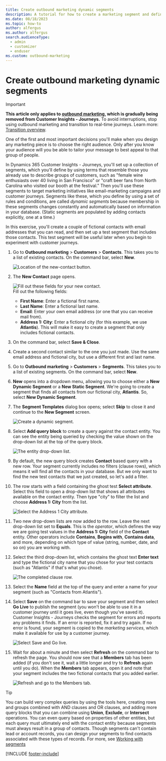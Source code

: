 ```yaml
---
title: Create outbound marketing dynamic segments
description: A tutorial for how to create a marketing segment and define its membership criteria in Dynamics 365 Customer Insights - Journeys.
ms.date: 08/18/2023
ms.topic: how-to
author: alfergus
ms.author: alfergus
search.audienceType: 
  - admin
  - customizer
  - enduser
ms.custom: outbound-marketing
---
```


# Create outbound marketing dynamic segments

> [!IMPORTANT]
> **This article only applies to [outbound marketing](user-guide.md), which is gradually being removed from Customer Insights - Journeys.** To avoid interruptions, stop using outbound marketing and transition to real-time journeys. Learn more: [Transition overview](transition-overview.md).

One of the first and most important decisions you'll make when you design any marketing piece is to choose the right audience. Only after you know your audience will you be able to tailor your message to best appeal to that group of people.

In Dynamics 365 Customer Insights - Journeys, you'll set up a collection of segments, which you'll define by using terms that resemble those you already use to describe groups of customers, such as "female wine enthusiasts over 40 living in San Francisco" or "craft beer fans from North Carolina who visited our booth at the festival." Then you'll use these segments to target marketing initiatives like email-marketing campaigns and customer journeys. Segments like these, which you define by using a set of rules and conditions, are called *dynamic segments* because membership in these segments changes constantly and automatically based on information in your database. (Static segments are populated by adding contacts explicitly, one at a time.)

In this exercise, you'll create a couple of fictional contacts with email addresses that you can read, and then set up a test segment that includes those contacts. This test segment will be useful later when you begin to experiment with customer journeys.

1. Go to **Outbound marketing** > **Customers** > **Contacts**. This takes you to a list of existing contacts. On the command bar, select **New**.

    ![Location of the new-contact button.](media/new-contact-button-location2.png "Location of the New button to create a contact")

1. The **New Contact** page opens.

    ![Fill out these fields for your new contact.](media/contact-required-fields.png "Fill out these fields for your new contact")  
    Fill out the following fields:
      - **First Name**: Enter a fictional first name.
      - **Last Name**: Enter a fictional last name.
      - **Email**: Enter your own email address (or one that you can receive mail from).
      - **Address 1: City**: Enter a fictional city (for this example, we use **Atlantis**). This will make it easy to create a segment that only includes fictional contacts.

1. On the command bar, select **Save & Close**.

1. Create a second contact similar to the one you just made. Use the same email address and fictional city, but use a different first and last name.

1. Go to **Outbound marketing** > **Customers** > **Segments**. This takes you to a list of existing segments. On the command bar, select **New**.

1. **New** opens into a dropdown menu, allowing you to choose either a **New Dynamic Segment** or a **New Static Segment**. We're going to create a segment that finds all contacts from our fictional city, **Atlantis**. So, select **New Dynamic Segment**.

1. The **Segment Templates** dialog box opens; select **Skip** to close it and continue to the **New Segment** screen.

    ![Create a dynamic segment.](media/create-segment-new-dynamic2.png "Create a dynamic segment")

1. Select **Add query block** to create a query against the contact entity. You can see the entity being queried by checking the value shown on the drop-down list at the top of the query block.

    ![The entity drop-down list.](media/segment-tutorial-contact-add.png "The entity drop-down list")

1. By default, the new query block creates **Contact** based query with a new row. Your segment currently includes no filters (clause rows), which means it will find all the contacts in your database. But we only want to find the new test contacts that we just created, so let's add a filter.

1. The row starts with a field containing the ghost test **Select attribute**. Select this field to open a drop-down list that shows all attributes available on the contact entity. Then type "city" to filter the list and choose **Address 1: City** from the list.

    ![Select the Address 1 City attribute.](media/segment-tutorial-contact-city2.png "Select the Address 1 City attribute")

1. Two new drop-down lists are now added to the row. Leave the next drop-down list set to **Equals**. This is the *operator*, which defines the way we are going test values in the **Address 1: City** field of the **Contact** entity. Other operators include **Contains**, **Begins with**, **Contains data**, and more, depending on which type of value (string, number, date, and so on) you are working with.

1. Select the third drop-down list, which contains the ghost text **Enter text** and type the fictional city name that you chose for your test contacts (such as "Atlantis" if that's what you chose).

    ![The completed clause row.](media/segment-tutorial-contact-atlantis2.png "The completed clause row")

1. Select the **Name** field at the top of the query and enter a name for your segment (such as "Contacts from Atlantis").

1. Select **Save** on the command bar to save your segment and then select **Go Live** to publish the segment (you won't be able to use it in a customer journey until it goes live, even though you've saved it). Customer Insights - Journeys checks the segment for errors and reports any problems it finds. If an error is reported, fix it and try again. If no error is found, your segment is copied to the *marketing services*, which make it available for use by a customer journey.

    ![Select Save and Go live.](media/segment-tutorial-save-golive.png "Select Save and Go live")

1. Wait for about a minute and then select **Refresh** on the command bar to refresh the page. You should now see that a **Members** tab has been added (if you don't see it, wait a little longer and try to **Refresh** again until you do). When the **Members** tab appears, open it and note that your segment includes the two fictional contacts that you added earlier.

    ![Refresh and go to the Members tab.](media/segment-tutorial-members2.png "Refresh and go to the Members tab")

> [!TIP]
> You can build very complex queries by using the tools here, creating rows and groups combined with AND clauses and OR clauses, and adding more query blocks that you can combine using **Union**, **Exclude**, or **Intersect** operations. You can even query based on properties of other entities, but each query must ultimately end with the contact entity because segments must always result in a group of contacts. Though segments can't contain lead or account records, you can design your segments to find contacts associated with these types of records. For more, see [Working with segments](segmentation-lists-subscriptions.md) 

[!INCLUDE [footer-include](./includes/footer-banner.md)]
